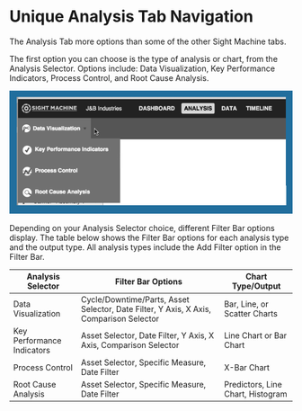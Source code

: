 # Unique Analysis Tab Navigation

 The Analysis Tab more options than some of the other Sight Machine tabs.
 
 The first option you can choose is the type of analysis or chart, from the Analysis Selector. Options include: Data Visualization, Key Performance Indicators, Process Control, and Root Cause Analysis.
 
 ![](analysisTabTopOptions.png)
 
  Depending on your Analysis Selector choice, different Filter Bar options display. The table below shows the Filter Bar options for each analysis type and the output type. All analysis types include the Add Filter option in the Filter Bar.
  
  | Analysis Selector        | Filter Bar Options       | Chart Type/Output        |
  | ------------------------ | ------------------------ | ------------------------ |
  | Data Visualization       | Cycle/Downtime/Parts, Asset Selector, Date Filter, Y Axis, X Axis, Comparison Selector | Bar, Line, or Scatter Charts |
  | Key Performance Indicators | Asset Selector, Date Filter, Y Axis, X Axis, Comparison Selector | Line Chart or Bar Chart |
  | Process Control| Asset Selector, Specific Measure, Date Filter | X-Bar Chart |
  | Root Cause Analysis| Asset Selector, Specific Measure, Date Filter | Predictors, Line Chart, Histogram |